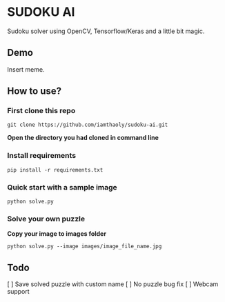 # SUDOKU AI
Sudoku solver using OpenCV, Tensorflow/Keras and a little bit magic.

## Demo
Insert meme.

## How to use?
### First clone this repo
```
git clone https://github.com/iamthaoly/sudoku-ai.git
```
**Open the directory you had cloned in command line** 
 
### Install requirements
```
pip install -r requirements.txt
```

### Quick start with a sample image
```
python solve.py
```
### Solve your own puzzle
**Copy your image to images folder**
```
python solve.py --image images/image_file_name.jpg
```
## Todo
[ ] Save solved puzzle with custom name
[ ] No puzzle bug fix
[ ] Webcam support